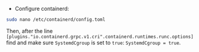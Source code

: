 - Configure containerd:

```bash
sudo nano /etc/containerd/config.toml
```

Then, after the line `[plugins."io.containerd.grpc.v1.cri".containerd.runtimes.runc.options]` find
and make sure `SystemdCgroup` is set to `true`: `SystemdCgroup = true`.
